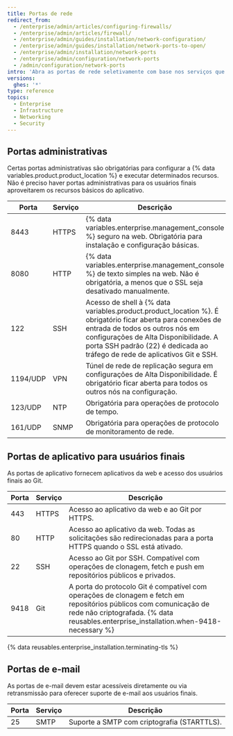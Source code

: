 ```yaml
---
title: Portas de rede
redirect_from:
  - /enterprise/admin/articles/configuring-firewalls/
  - /enterprise/admin/articles/firewall/
  - /enterprise/admin/guides/installation/network-configuration/
  - /enterprise/admin/guides/installation/network-ports-to-open/
  - /enterprise/admin/installation/network-ports
  - /enterprise/admin/configuration/network-ports
  - /admin/configuration/network-ports
intro: 'Abra as portas de rede seletivamente com base nos serviços que você precisa expor para administradores, usuários finais e suporte por e-mail.'
versions:
  ghes: '*'
type: reference
topics:
  - Enterprise
  - Infrastructure
  - Networking
  - Security
---
```


## Portas administrativas

Certas portas administrativas são obrigatórias para configurar a {% data variables.product.product_location %} e executar determinados recursos. Não é preciso haver portas administrativas para os usuários finais aproveitarem os recursos básicos do aplicativo.

| Porta    | Serviço | Descrição                                                                                                                                                                                                                                                             |
| -------- | ------- | --------------------------------------------------------------------------------------------------------------------------------------------------------------------------------------------------------------------------------------------------------------------- |
| 8443     | HTTPS   | {% data variables.enterprise.management_console %} seguro na web. Obrigatória para instalação e configuração básicas.                                                                                                                                                 |
| 8080     | HTTP    | {% data variables.enterprise.management_console %} de texto simples na web. Não é obrigatória, a menos que o SSL seja desativado manualmente.                                                                                                                         |
| 122      | SSH     | Acesso de shell à {% data variables.product.product_location %}. É obrigatório ficar aberta para conexões de entrada de todos os outros nós em configurações de Alta Disponibilidade. A porta SSH padrão (22) é dedicada ao tráfego de rede de aplicativos Git e SSH. |
| 1194/UDP | VPN     | Túnel de rede de replicação segura em configurações de Alta Disponibilidade. É obrigatório ficar aberta para todos os outros nós na configuração.                                                                                                                     |
| 123/UDP  | NTP     | Obrigatória para operações de protocolo de tempo.                                                                                                                                                                                                                     |
| 161/UDP  | SNMP    | Obrigatória para operações de protocolo de monitoramento de rede.                                                                                                                                                                                                     |

## Portas de aplicativo para usuários finais

As portas de aplicativo fornecem aplicativos da web e acesso dos usuários finais ao Git.

| Porta | Serviço | Descrição                                                                                                                                                                                                    |
| ----- | ------- | ------------------------------------------------------------------------------------------------------------------------------------------------------------------------------------------------------------ |
| 443   | HTTPS   | Acesso ao aplicativo da web e ao Git por HTTPS.                                                                                                                                                              |
| 80    | HTTP    | Acesso ao aplicativo da web. Todas as solicitações são redirecionadas para a porta HTTPS quando o SSL está ativado.                                                                                          |
| 22    | SSH     | Acesso ao Git por SSH. Compatível com operações de clonagem, fetch e push em repositórios públicos e privados.                                                                                               |
| 9418  | Git     | A porta do protocolo Git é compatível com operações de clonagem e fetch em repositórios públicos com comunicação de rede não criptografada. {% data reusables.enterprise_installation.when-9418-necessary %}

{% data reusables.enterprise_installation.terminating-tls %}

## Portas de e-mail

As portas de e-mail devem estar acessíveis diretamente ou via retransmissão para oferecer suporte de e-mail aos usuários finais.

| Porta | Serviço | Descrição                                   |
| ----- | ------- | ------------------------------------------- |
| 25    | SMTP    | Suporte a SMTP com criptografia (STARTTLS). |
